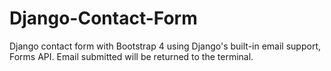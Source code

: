# Django-Contact-Form
Django contact form with Bootstrap 4 using Django's built-in email support, Forms API. Email submitted will be returned to the terminal.
